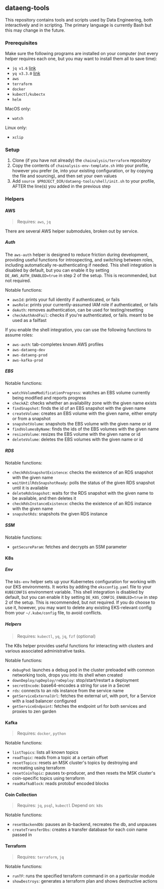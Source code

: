 ## dataeng-tools

This repository contains tools and scripts used by Data Engineering, both
interactively and in scripting. The primary language is currently Bash but this
may change in the future.

### Prerequisites

Make sure the following programs are installed on your computer (not every helper
requires each one, but you may want to install them all to save time):
- `jq v1.6` [link](https://github.com/stedolan/jq)
- `yq v3.3.0` [link](https://github.com/mikefarah/yq)
- `aws`
- `terraform`
- `docker`
- `kubectl/kubectx`
- `helm`

MacOS only:
- `watch`

Linux only:
- `xclip`

### Setup

1. Clone (if you have not already) the `chainalysis/terraform` repository
2. Copy the contents of `chainalysis-env-template.sh` into your profile, however
you prefer (ie, into your existing configuration, or by copying the file and sourcing),
and then set your own values
3. Add `source $PROJECT_DIR/dataeng-tools/shell/init.sh` to your profile, AFTER
the line(s) you added in the previous step

### Helpers

#### AWS

> Requires: `aws`, `jq`

There are several AWS helper submodules, broken out by service.

##### Auth

The `aws-auth` helper is designed to reduce friction during development, providing
useful functions for introspecting, and switching between roles, including
automatically re-authenticating if needed. This shell integration is disabled by default, but you can enable it by setting `DE_AWS_AUTH_ENABLED=true` in step 2 of the setup. This is recommended, but not required.

Notable functions:
- `awsId`: prints your full identity if authenticated, or fails
- `awsRole`: prints your currently-assumed IAM role if authenticated, or fails
- `deAuth`: removes authentication, can be used for testing/resetting
- `checkAuthAndFail`: checks if you're authenticated, or fails. meant to be used as a failfast

If you enable the shell integration, you can use the following functions to assume roles:
- `aws-auth`: tab-completes known AWS profiles
- `aws-dataeng-dev`
- `aws-dataeng-prod`
- `aws-kafka-prod`

##### EBS

Notable functions:
- `watchVolumeModificationProgress`: watches an EBS volume currently being modified and reports progress
- `checkAZ`: checks whether an availability zone with the given name exists
- `findSnapshot`: finds the id of an EBS snapshot with the given name
- `createVolume`: creates an EBS volume with the given name, either empty or from a snapshot
- `snapshotVolume`: snapshots the EBS volume with the given name or id
- `findVolumesByName`: finds the ids of the EBS volumes with the given name
- `resizeVolume`: resizes the EBS volume with the given name or id
- `deleteVolume`: deletes the EBS volumes with the given name or id

##### RDS

Notable functions:
- `checkRdsSnapshotExistence`: checks the existence of an RDS snapshot with the given name
- `waitUntilRdsSnapshotReady`: polls the status of the given RDS snapshot until it is available
- `deleteRdsSnapshot`: waits for the RDS snapshot with the given name to be available, and then deletes it
- `checkRdsInstanceExistence`: checks the existence of an RDS instance with the given name
- `snapshotRds`: snapshots the given RDS instance

##### SSM

Notable functions:
 - `getSecureParam`: fetches and decrypts an SSM parameter

#### K8s

##### Env

The `k8s-env` helper sets up your Kubernetes configuration for working with our EKS environments. It works by adding the `eksconfig.yaml` file to your `KUBECONFIG` environment variable. This shell integration is disabled by default, but you can enable it by setting `DE_K8S_CONFIG_ENABLED=true` in step 2 of the setup. This is recommended, but not required. If you do choose to use it, however, you may want to delete any existing EKS-relevant config from your `~/.kube/config` file, to avoid conflicts.

##### Helpers

> Requires: `kubectl`, `yq`, `jq`, `fzf` (optional)

The K8s helper provides useful functions for interacting with clusters and various
associated administrative tasks.

Notable functions:
 - `debugPod`: launches a debug pod in the cluster preloaded with common networking tools, drops you into its shell when created
 - `downDeploy/upDeploy/reDeploy`: stop/start/restart a deployment
 - `secretEncode`: base64-encodes a string for use in a Secret
 - `rds`: connects to an rds instance from the service name
 - `getServiceExternalUrl`: fetches the external url, with port, for a Service with a load balancer configured
 - `getServiceEndpoint`: fetches the endpoint url for both services and proxies to zen garden

#### Kafka

> Requires: `docker`, `python`

Notable functions:
- `listTopics`: lists all known topics
- `readTopic`: reads from a topic at a certain offset
- `resetTopics`: resets an MSK cluster's topics by destroying and recreating using terraform
- `resetCoinTopic`: pauses tx-producer, and then resets the MSK cluster's coin-specific topics using terraform
- `readKafkaBlock`: reads protobuf encoded blocks

#### Coin Collection

> Requires: `jq`, `psql`, `kubectl`
> Depend on: `k8s`

Notable functions:
- `resetBackendDb`: pauses an ib-backend, recreates the db, and unpauses
- `createTransferDbs`: creates a transfer database for each coin name passed in

#### Terraform

> Requires: `terraform`, `jq`

Notable functions:
- `runTF`: runs the specified terraform command in on a particular module
- `showDestroys`: generates a terraform plan and shows destructive actions

